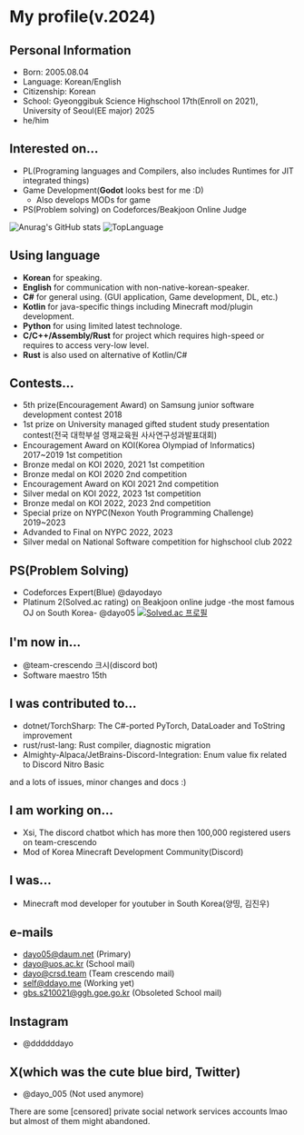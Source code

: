 # My profile(v.2024)

## Personal Information
* Born: 2005.08.04
* Language: Korean/English
* Citizenship: Korean
* School: Gyeonggibuk Science Highschool 17th(Enroll on 2021), University of Seoul(EE major) 2025
* he/him

## Interested on...
* PL(Programing languages and Compilers, also includes Runtimes for JIT integrated things)
* Game Development(**Godot** looks best for me :D)
  + Also develops MODs for game
* PS(Problem solving) on Codeforces/Beakjoon Online Judge

![Anurag's GitHub stats](https://github-readme-stats.vercel.app/api?username=dayo05&show_icons=true&theme=radical)
![TopLanguage](https://github-readme-stats.vercel.app/api/top-langs/?username=dayo05&langs_count=10&layout=compact&theme=radical")

## Using language
* **Korean** for speaking.
* **English** for communication with non-native-korean-speaker.
* **C#** for general using. (GUI application, Game development, DL, etc.)
* **Kotlin** for java-specific things including Minecraft mod/plugin development.
* **Python** for using limited latest technologe.
* **C/C++/Assembly/Rust** for project which requires high-speed or requires to access very-low level.
* **Rust** is also used on alternative of Kotlin/C#

## Contests...
* 5th prize(Encouragement Award) on Samsung junior software development contest 2018
* 1st prize on University managed gifted student study presentation contest(전국 대학부설 영재교육원 사사연구성과발표대회)
* Encouragement Award on KOI(Korea Olympiad of Informatics) 2017~2019 1st competition
* Bronze medal on KOI 2020, 2021 1st competition
* Bronze medal on KOI 2020 2nd competition
* Encouragement Award on KOI 2021 2nd competition
* Silver medal on KOI 2022, 2023 1st competition
* Bronze medal on KOI 2022, 2023 2nd competition
* Special prize on NYPC(Nexon Youth Programming Challenge) 2019~2023
* Advanded to Final on NYPC 2022, 2023
* Silver medal on National Software competition for highschool club 2022

## PS(Problem Solving)
* Codeforces Expert(Blue) @dayodayo
* Platinum 2(Solved.ac rating) on Beakjoon online judge -the most famous OJ on South Korea- @dayo05
[![Solved.ac 프로필](http://mazassumnida.wtf/api/v2/generate_badge?boj=dayo05)](https://solved.ac/dayo05)

## I'm now in...
* @team-crescendo 크시(discord bot)
* Software maestro 15th

## I was contributed to...
* dotnet/TorchSharp: The C#-ported PyTorch, DataLoader and ToString improvement
* rust/rust-lang: Rust compiler, diagnostic migration
* Almighty-Alpaca/JetBrains-Discord-Integration: Enum value fix related to Discord Nitro Basic

and a lots of issues, minor changes and docs :)

## I am working on...
* Xsi, The discord chatbot which has more then 100,000 registered users on team-crescendo
* Mod of Korea Minecraft Development Community(Discord)

## I was...
* Minecraft mod developer for youtuber in South Korea(양띵, 김진우)

## e-mails
 - dayo05@daum.net (Primary)
 - dayo@uos.ac.kr (School mail)
 - dayo@crsd.team (Team crescendo mail)
 - self@ddayo.me (Working yet)
 - gbs.s210021@ggh.goe.go.kr (Obsoleted School mail)

## Instagram
 - @ddddddayo

## X(which was the cute blue bird, Twitter)
 - @dayo_005 (Not used anymore)

There are some \[censored\] private social network services accounts lmao but almost of them might abandoned.
